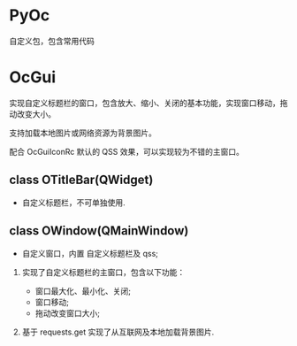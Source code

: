 # PyOc

自定义包，包含常用代码

# OcGui

实现自定义标题栏的窗口，包含放大、缩小、关闭的基本功能，实现窗口移动，拖动改变大小。

支持加载本地图片或网络资源为背景图片。

配合 OcGuiIconRc 默认的 QSS 效果，可以实现较为不错的主窗口。

## class OTitleBar(QWidget)

* 自定义标题栏，不可单独使用.

## class OWindow(QMainWindow)

* 自定义窗口，内置 自定义标题栏及 qss;

1. 实现了自定义标题栏的主窗口，包含以下功能：
    + 窗口最大化、最小化、关闭;
    + 窗口移动;
    + 拖动改变窗口大小;

2. 基于 requests.get 实现了从互联网及本地加载背景图片.
    

